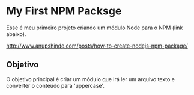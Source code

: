 # My First NPM Packsge

Esse é meu primeiro projeto criando um módulo Node para o NPM (link abaixo).

http://www.anupshinde.com/posts/how-to-create-nodejs-npm-package/

## Objetivo

O objetivo principal é criar um módulo que irá ler um arquivo texto e converter o conteúdo para 'uppercase'.